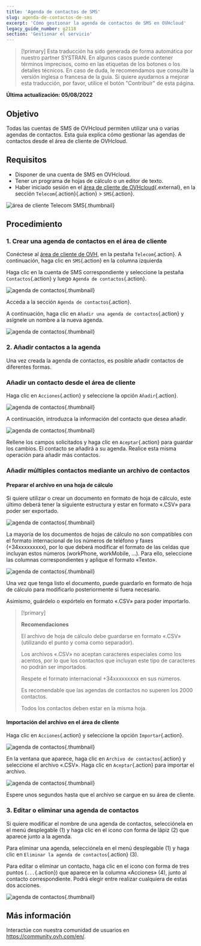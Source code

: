```yaml
---
title: 'Agenda de contactos de SMS'
slug: agenda-de-contactos-de-sms
excerpt: 'Cómo gestionar la agenda de contactos de SMS en OVHcloud'
legacy_guide_number: g2118
section: 'Gestionar el servicio'
---
```


> [!primary]
> Esta traducción ha sido generada de forma automática por nuestro partner SYSTRAN. En algunos casos puede contener términos imprecisos, como en las etiquetas de los botones o los detalles técnicos. En caso de duda, le recomendamos que consulte la versión inglesa o francesa de la guía. Si quiere ayudarnos a mejorar esta traducción, por favor, utilice el botón "Contribuir" de esta página.
>

**Última actualización: 05/08/2022**

## Objetivo

Todas las cuentas de SMS de OVHcloud permiten utilizar una o varias agendas de contactos. Esta guía explica cómo gestionar las agendas de contactos desde el área de cliente de OVHcloud.

## Requisitos

- Disponer de una cuenta de SMS en OVHcloud.
- Tener un programa de hojas de cálculo o un editor de texto.
- Haber iniciado sesión en el [área de cliente de OVHcloud](https://www.ovh.com/auth/?action=gotomanager&from=https://www.ovh.es/&ovhSubsidiary=es){.external}, en la sección `Telecom`{.action}{.action} > `SMS`{.action}.

![área de cliente Telecom SMS](https://raw.githubusercontent.com/ovh/docs/master/templates/control-panel/product-selection/telecom/tpl-telecom-03-en-sms.png){.thumbnail}

## Procedimiento

### 1. Crear una agenda de contactos en el área de cliente

Conéctese al [área de cliente de OVH](https://www.ovh.com/auth/?action=gotomanager&from=https://www.ovh.es/&ovhSubsidiary=es), en la pestaña `Telecom`{.action}. A continuación, haga clic en `SMS`{.action} en la columna izquierda

Haga clic en la cuenta de SMS correspondiente y seleccione la pestaña `Contactos`{.action} y luego `Agenda de contactos`{.action}.

![agenda de contactos](images/smsphonebook01.png){.thumbnail}

Acceda a la sección `Agenda de contactos`{.action}.

A continuación, haga clic en `Añadir una agenda de contactos`{.action} y asígnele un nombre a la nueva agenda.

![agenda de contactos](images/smsphonebook2.png){.thumbnail}

### 2. Añadir contactos a la agenda

Una vez creada la agenda de contactos, es posible añadir contactos de diferentes formas.

### Añadir un contacto desde el área de cliente

Haga clic en `Acciones`{.action} y seleccione la opción `Añadir`{.action}.

![agenda de contactos](images/smsphonebook3.png){.thumbnail}

A continuación, introduzca la información del contacto que desea añadir.

![agenda de contactos](images/smsphonebook4.png){.thumbnail}

Rellene los campos solicitados y haga clic en `Aceptar`{.action} para guardar los cambios. El contacto se añadirá a su agenda. Realice esta misma operación para añadir más contactos.

### Añadir múltiples contactos mediante un archivo de contactos

#### Preparar el archivo en una hoja de cálculo

Si quiere utilizar o crear un documento en formato de hoja de cálculo, este último deberá tener la siguiente estructura y estar en formato «.CSV» para poder ser exportado.

![agenda de contactos](images/smsphonebook-spreadsheet1.png){.thumbnail}

La mayoría de los documentos de hojas de cálculo no son compatibles con el formato internacional de los números de teléfono y faxes (+34xxxxxxxxx), por lo que deberá modificar el formato de las celdas que incluyan estos números (workPhone, workMobile, ...). Para ello, seleccione las columnas correspondientes y aplique el formato «Texto».

![agenda de contactos](images/smsphonebook-spreadsheet2.png){.thumbnail}

Una vez que tenga listo el documento, puede guardarlo en formato de hoja de cálculo para modificarlo posteriormente si fuera necesario.

Asimismo, guárdelo o expórtelo en formato «.CSV» para poder importarlo.

> [!primary]
>
> **Recomendaciones**
>
>El archivo de hoja de cálculo debe guardarse en formato «.CSV» (utilizando el punto y coma como separador).
>
>Los archivos «.CSV» no aceptan caracteres especiales como los acentos, por lo que los contactos que incluyan este tipo de caracteres no podrán ser importados.
>
>Respete el formato internacional +34xxxxxxxxx en sus números.
>
>Es recomendable que las agendas de contactos no superen los 2000 contactos.
>
>Todos los contactos deben estar en la misma hoja.
>
>

#### Importación del archivo en el área de cliente

Haga clic en `Acciones`{.action} y seleccione la opción `Importar`{.action}.

![agenda de contactos](images/smsphonebook5.png){.thumbnail}

En la ventana que aparece, haga clic en `Archivo de contactos`{.action} y seleccione el archivo «.CSV». Haga clic en `Aceptar`{.action} para importar el archivo.

![agenda de contactos](images/smsphonebook6.png){.thumbnail}

Espere unos segundos hasta que el archivo se cargue en su área de cliente.

### 3. Editar o eliminar una agenda de contactos

Si quiere modificar el nombre de una agenda de contactos, selecciónela en el menú desplegable (1) y haga clic en el icono con forma de lápiz (2) que aparece junto a la agenda. 

Para eliminar una agenda, selecciónela en el menú desplegable (1) y haga clic en `Eliminar la agenda de contactos`{.action} (3). 

Para editar o eliminar un contacto, haga clic en el icono con forma de tres puntos (`...`{.action}) que aparece en la columna «Acciones» (4), junto al contacto correspondiente. Podrá elegir entre realizar cualquiera de estas dos acciones.

![agenda de contactos](images/smsphonebook7.png){.thumbnail}

## Más información

Interactúe con nuestra comunidad de usuarios en <https://community.ovh.com/en/>.